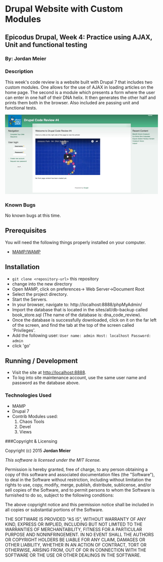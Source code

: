 # Drupal Website with Custom Modules

## Epicodus Drupal, Week 4: Practice using AJAX, Unit and functional testing

### By: Jordan Meier

### Description

This week's code review is a website built with Drupal 7 that includes two custom modules. One allows for the use of AJAX in loading articles on the home page. The second is a module which presents a form where the user can enter in one half of their DNA helix. It then generates the other half and prints them both in the browser. Also included are passing unit and functional tests.

![screenshot of the code review site](sites/all/images/screenshot.jpg)

### Known Bugs

No known bugs at this time.

## Prerequisites

You will need the following things properly installed on your computer.

* [MAMP/WAMP](https://www.mamp.info/en/downloads/)

## Installation

* `git clone <repository-url>` this repository
* change into the new directory
* Open MAMP, click on preferences-> Web Server->Document Root
* Select the project directory.
* Start the Servers.
* In your browser, navigate to: http://localhost:8888/phpMyAdmin/
* Import the database that is located in the sites/all/db-backup called book_store.sql (The name of the database is: dna_code_review).
* Once the database is successfully downloaded, click on it on the far left of the screen, and find the tab at the top of the screen called 'Privileges'.
* Add the following user:
`User name: admin
 Host: localhost
 Password: admin
`
* click 'go'

## Running / Development

* Visit the site at [http://localhost:8888](http://localhost:8888).
* To log into site maintenance account, use the same user name and password as the database above.

### Technologies Used
* MAMP
* Drupal 7
* Contrib Modules used:
  1. Chaos Tools
  2. Devel
  3. Views


###Copyright & Licensing

Copyright (c) 2015 **Jordan Meier**

*This software is licensed under the MIT license.*

Permission is hereby granted, free of charge, to any person obtaining a copy
of this software and associated documentation files (the "Software"), to deal
in the Software without restriction, including without limitation the rights
to use, copy, modify, merge, publish, distribute, sublicense, and/or sell
copies of the Software, and to permit persons to whom the Software is
furnished to do so, subject to the following conditions:

The above copyright notice and this permission notice shall be included in
all copies or substantial portions of the Software.

THE SOFTWARE IS PROVIDED "AS IS", WITHOUT WARRANTY OF ANY KIND, EXPRESS OR
IMPLIED, INCLUDING BUT NOT LIMITED TO THE WARRANTIES OF MERCHANTABILITY,
FITNESS FOR A PARTICULAR PURPOSE AND NONINFRINGEMENT. IN NO EVENT SHALL THE
AUTHORS OR COPYRIGHT HOLDERS BE LIABLE FOR ANY CLAIM, DAMAGES OR OTHER
LIABILITY, WHETHER IN AN ACTION OF CONTRACT, TORT OR OTHERWISE, ARISING FROM,
OUT OF OR IN CONNECTION WITH THE SOFTWARE OR THE USE OR OTHER DEALINGS IN
THE SOFTWARE.
